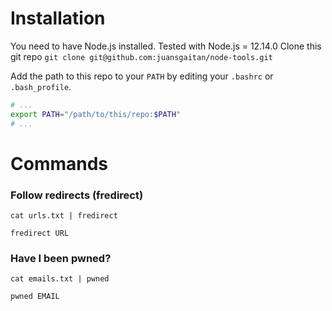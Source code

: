 # Installation
You need to have Node.js installed. Tested with Node.js = 12.14.0
Clone this git repo `git clone git@github.com:juansgaitan/node-tools.git`

Add the path to this repo to your `PATH` by editing your `.bashrc` or `.bash_profile`.

```bash
# ...
export PATH="/path/to/this/repo:$PATH"
# ...
```

# Commands

### Follow redirects (fredirect)
`cat urls.txt | fredirect`

`fredirect URL`

### Have I been pwned?
`cat emails.txt | pwned`

`pwned EMAIL`